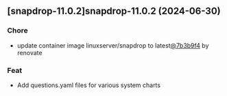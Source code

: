

## [snapdrop-11.0.2]snapdrop-11.0.2 (2024-06-30)

### Chore



- update container image linuxserver/snapdrop to latest[@7b3b9f4](https://github.com/7b3b9f4) by renovate

### Feat



- Add questions.yaml files for various system charts